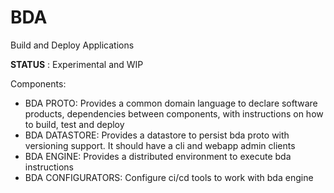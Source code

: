 # BDA
Build and Deploy Applications

__STATUS__ : Experimental and WIP

Components:

- BDA PROTO: Provides a common domain language to declare software products, dependencies between components, with instructions on how to build, test and deploy
- BDA DATASTORE: Provides a datastore to persist bda proto with versioning support. It should have a cli and webapp admin clients
- BDA ENGINE: Provides a distributed environment to execute bda instructions
- BDA CONFIGURATORS: Configure ci/cd tools to work with bda engine
